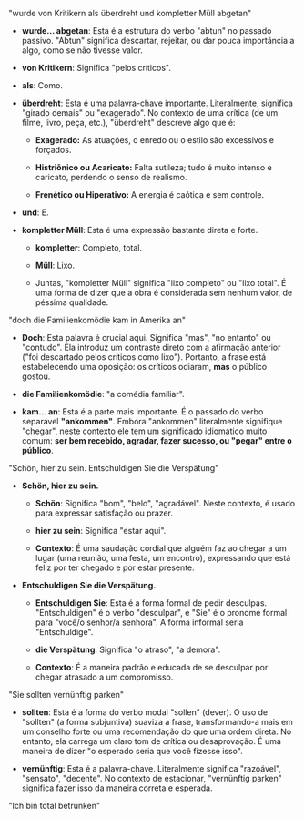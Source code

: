 
"wurde von Kritikern als überdreht und kompletter Müll abgetan"

- **wurde... abgetan**: Esta é a estrutura do verbo "abtun" no passado passivo. "Abtun" significa descartar, rejeitar, ou dar pouca importância a algo, como se não tivesse valor.
    
- **von Kritikern**: Significa "pelos críticos".
    
- **als**: Como.
    
- **überdreht**: Esta é uma palavra-chave importante. Literalmente, significa "girado demais" ou "exagerado". No contexto de uma crítica (de um filme, livro, peça, etc.), "überdreht" descreve algo que é:
    
    - **Exagerado:** As atuações, o enredo ou o estilo são excessivos e forçados.
        
    - **Histriônico ou Acaricato:** Falta sutileza; tudo é muito intenso e caricato, perdendo o senso de realismo.
        
    - **Frenético ou Hiperativo:** A energia é caótica e sem controle.
        
- **und**: E.
    
- **kompletter Müll**: Esta é uma expressão bastante direta e forte.
    
    - **kompletter**: Completo, total.
        
    - **Müll**: Lixo.
        
    - Juntas, "kompletter Müll" significa "lixo completo" ou "lixo total". É uma forma de dizer que a obra é considerada sem nenhum valor, de péssima qualidade.

"doch die Familienkomödie kam in Amerika an"

- **Doch**: Esta palavra é crucial aqui. Significa "mas", "no entanto" ou "contudo". Ela introduz um contraste direto com a afirmação anterior ("foi descartado pelos críticos como lixo"). Portanto, a frase está estabelecendo uma oposição: os críticos odiaram, **mas** o público gostou.
    
- **die Familienkomödie**: "a comédia familiar".
    
- **kam... an**: Esta é a parte mais importante. É o passado do verbo separável **"ankommen"**. Embora "ankommen" literalmente signifique "chegar", neste contexto ele tem um significado idiomático muito comum: **ser bem recebido, agradar, fazer sucesso, ou "pegar" entre o público**.

"Schön, hier zu sein. Entschuldigen Sie die Verspätung"

- **Schön, hier zu sein.**
    
    - **Schön**: Significa "bom", "belo", "agradável". Neste contexto, é usado para expressar satisfação ou prazer.
        
    - **hier zu sein**: Significa "estar aqui".
        
    - **Contexto**: É uma saudação cordial que alguém faz ao chegar a um lugar (uma reunião, uma festa, um encontro), expressando que está feliz por ter chegado e por estar presente.
        
- **Entschuldigen Sie die Verspätung.**
    
    - **Entschuldigen Sie**: Esta é a forma formal de pedir desculpas. "Entschuldigen" é o verbo "desculpar", e "Sie" é o pronome formal para "você/o senhor/a senhora". A forma informal seria "Entschuldige".
        
    - **die Verspätung**: Significa "o atraso", "a demora".
        
    - **Contexto**: É a maneira padrão e educada de se desculpar por chegar atrasado a um compromisso.

"Sie sollten vernünftig parken"

- **sollten**: Esta é a forma do verbo modal "sollen" (dever). O uso de "sollten" (a forma subjuntiva) suaviza a frase, transformando-a mais em um conselho forte ou uma recomendação do que uma ordem direta. No entanto, ela carrega um claro tom de crítica ou desaprovação. É uma maneira de dizer "o esperado seria que você fizesse isso".
    
- **vernünftig**: Esta é a palavra-chave. Literalmente significa "razoável", "sensato", "decente". No contexto de estacionar, "vernünftig parken" significa fazer isso da maneira correta e esperada.

"Ich bin total betrunken"

	